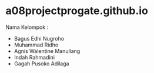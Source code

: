# a08projectprogate.github.io

Nama Kelompok :
- Bagus Edhi Nugroho
- Muhammad Ridho
- Agnis Walentine Manullang
- Indah Rahmadini
- Gagah Pusoko Adilaga

